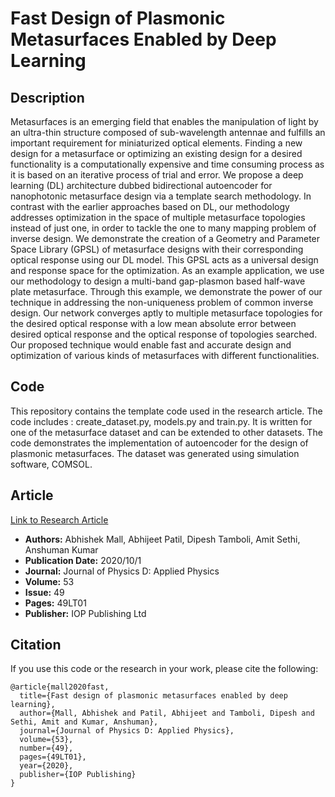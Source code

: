 # Fast Design of Plasmonic Metasurfaces Enabled by Deep Learning

## Description
Metasurfaces is an emerging field that enables the manipulation of light by an ultra-thin structure composed of sub-wavelength antennae and fulfills an important requirement for miniaturized optical elements. Finding a new design for a metasurface or optimizing an existing design for a desired functionality is a computationally expensive and time consuming process as it is based on an iterative process of trial and error. We propose a deep learning (DL) architecture dubbed bidirectional autoencoder for nanophotonic metasurface design via a template search methodology. In contrast with the earlier approaches based on DL, our methodology addresses optimization in the space of multiple metasurface topologies instead of just one, in order to tackle the one to many mapping problem of inverse design. We demonstrate the creation of a Geometry and Parameter Space Library (GPSL) of metasurface designs with their corresponding optical response using our DL model. This GPSL acts as a universal design and response space for the optimization. As an example application, we use our methodology to design a multi-band gap-plasmon based half-wave plate metasurface. Through this example, we demonstrate the power of our technique in addressing the non-uniqueness problem of common inverse design. Our network converges aptly to multiple metasurface topologies for the desired optical response with a low mean absolute error between desired optical response and the optical response of topologies searched. Our proposed technique would enable fast and accurate design and optimization of various kinds of metasurfaces with different functionalities.

## Code
This repository contains the template code used in the research article. The code includes : create_dataset.py, models.py and train.py. It is written for one of the metasurface dataset and can be extended to other datasets. The code demonstrates the implementation of autoencoder for the design of plasmonic metasurfaces. The dataset was generated using simulation software, COMSOL.

## Article

[Link to Research Article](https://iopscience.iop.org/article/10.1088/1361-6463/abb33c/meta?casa_token=k-IKQCH2uVwAAAAA:EkxEYh0JemFOo218FVkzKru3KJpz4dZLyoP2OczqMxjkU6f_LQBaXYGtxBWHC6rLuGLmu_0vMKnh9YoNjyie1AaoDe9Zxw)

- **Authors:** Abhishek Mall, Abhijeet Patil, Dipesh Tamboli, Amit Sethi, Anshuman Kumar
- **Publication Date:** 2020/10/1
- **Journal:** Journal of Physics D: Applied Physics
- **Volume:** 53
- **Issue:** 49
- **Pages:** 49LT01
- **Publisher:** IOP Publishing Ltd


## Citation

If you use this code or the research in your work, please cite the following:

```plaintext
@article{mall2020fast,
  title={Fast design of plasmonic metasurfaces enabled by deep learning},
  author={Mall, Abhishek and Patil, Abhijeet and Tamboli, Dipesh and Sethi, Amit and Kumar, Anshuman},
  journal={Journal of Physics D: Applied Physics},
  volume={53},
  number={49},
  pages={49LT01},
  year={2020},
  publisher={IOP Publishing}
}


